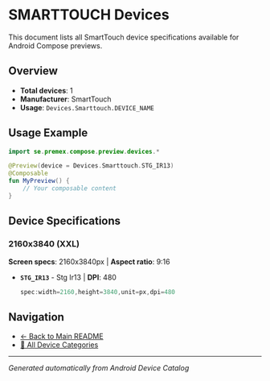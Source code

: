 # SMARTTOUCH Devices

This document lists all SmartTouch device specifications available for Android Compose previews.

## Overview

- **Total devices**: 1
- **Manufacturer**: SmartTouch
- **Usage**: `Devices.Smarttouch.DEVICE_NAME`

## Usage Example

```kotlin
import se.premex.compose.preview.devices.*

@Preview(device = Devices.Smarttouch.STG_IR13)
@Composable
fun MyPreview() {
    // Your composable content
}
```

## Device Specifications

### 2160x3840 (XXL)

**Screen specs**: 2160x3840px | **Aspect ratio**: 9:16

- **`STG_IR13`** - Stg Ir13 | **DPI**: 480
  ```kotlin
  spec:width=2160,height=3840,unit=px,dpi=480
  ```

## Navigation

- [← Back to Main README](../../README.md)
- [📱 All Device Categories](../README.md)

---
*Generated automatically from Android Device Catalog*
